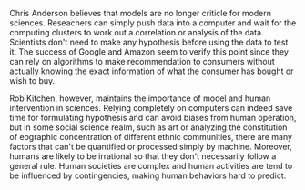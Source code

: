 Chris Anderson believes that models are no longer criticle for modern sciences. Reseachers can simply push data into a computer and wait for the computing clusters to work out a correlation or analysis of the data. Scientists don't need to make any hypothesis before using the data to test it. The success of Google and Amazon seem to verify this point since they can rely on algorithms to make recommendation to consumers without actually knowing the exact information of what the consumer has bought or wish to buy.  

Rob Kitchen, however, maintains the importance of model and human intervention in sciences. Relying completely on computers can indeed save time for formulating hypothesis and can avoid biases from human operation, but in some social science realm, such as art or analyzing the constitution of eographic concentration of different ethnic communities, there are many factors that can't be quantified or processed simply by machine. Moreover, humans are likely to be irrational so that they don't necessarily follow a general rule. Human societies are complex and human activities are tend to be influenced by contingencies, making human behaviors hard to predict. 
